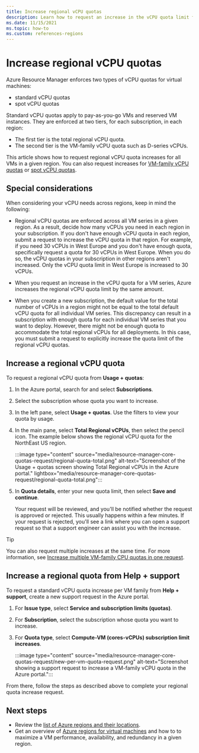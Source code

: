 ```yaml
---
title: Increase regional vCPU quotas
description: Learn how to request an increase in the vCPU quota limit for a region in the Azure portal.
ms.date: 11/15/2021
ms.topic: how-to
ms.custom: references-regions
---
```


# Increase regional vCPU quotas

Azure Resource Manager enforces two types of vCPU quotas for virtual machines:

- standard vCPU quotas
- spot vCPU quotas

Standard vCPU quotas apply to pay-as-you-go VMs and reserved VM instances. They are enforced at two tiers, for each subscription, in each region:

- The first tier is the total regional vCPU quota.
- The second tier is the VM-family vCPU quota such as D-series vCPUs.

This article shows how to request regional vCPU quota increases for all VMs in a given region. You can also request increases for [VM-family vCPU quotas](per-vm-quota-requests.md) or [spot vCPU quotas](spot-quota.md).

## Special considerations

When considering your vCPU needs across regions, keep in mind the following:

- Regional vCPU quotas are enforced across all VM series in a given region. As a result, decide how many vCPUs you need in each region in your subscription. If you don't have enough vCPU quota in each region, submit a request to increase the vCPU quota in that region. For example, if you need 30 vCPUs in West Europe and you don't have enough quota, specifically request a quota for 30 vCPUs in West Europe. When you do so, the vCPU quotas in your subscription in other regions aren't increased. Only the vCPU quota limit in West Europe is increased to 30 vCPUs.

- When you request an increase in the vCPU quota for a VM series, Azure increases the regional vCPU quota limit by the same amount.

- When you create a new subscription, the default value for the total number of vCPUs in a region might not be equal to the total default vCPU quota for all individual VM series. This discrepancy can result in a subscription with enough quota for each individual VM series that you want to deploy. However, there might not be enough quota to accommodate the total regional vCPUs for all deployments. In this case, you must submit a request to explicitly increase the quota limit of the regional vCPU quotas.

## Increase a regional vCPU quota

To request a regional vCPU quota from **Usage + quotas**:

1. In the Azure portal, search for and select **Subscriptions**.

1. Select the subscription whose quota you want to increase.

1. In the left pane, select **Usage + quotas**. Use the filters to view your quota by usage.

1. In the main pane, select **Total Regional vCPUs**, then select the pencil icon. The example below shows the regional vCPU quota for the NorthEast US region.

   :::image type="content" source="media/resource-manager-core-quotas-request/regional-quota-total.png" alt-text="Screenshot of the Usage + quotas screen showing Total Regional vCPUs in the Azure portal." lightbox="media/resource-manager-core-quotas-request/regional-quota-total.png":::

1. In **Quota details**, enter your new quota limit, then select **Save and continue**.

   Your request will be reviewed, and you'll be notified whether the request is approved or rejected. This usually happens within a few minutes. If your request is rejected, you'll see a link where you can open a support request so that a support engineer can assist you with the increase.

> [!TIP]
> You can also request multiple increases at the same time. For more information, see [Increase multiple VM-family CPU quotas in one request](per-vm-quota-requests.md#increase-multiple-vm-family-cpu-quotas-in-one-request).

## Increase a regional quota from Help + support

To request a standard vCPU quota increase per VM family from **Help + support**, create a new support request in the Azure portal.

1. For **Issue type**, select **Service and subscription limits (quotas)**.
1. For **Subscription**, select the subscription whose quota you want to increase.
1. For **Quota type**, select **Compute-VM (cores-vCPUs) subscription limit increases**.

   :::image type="content" source="media/resource-manager-core-quotas-request/new-per-vm-quota-request.png" alt-text="Screenshot showing a support request to increase a VM-family vCPU quota in the Azure portal.":::

From there, follow the steps as described above to complete your regional quota increase request.

## Next steps

- Review the [list of Azure regions and their locations](https://azure.microsoft.com/regions/).
- Get an overview of [Azure regions for virtual machines](../../virtual-machines/regions.md) and how to to maximize a VM performance, availability, and redundancy in a given region.

